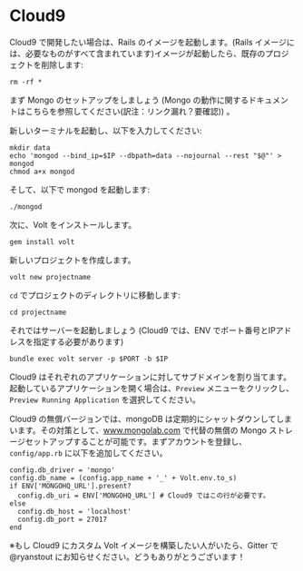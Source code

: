 # Cloud9

Cloud9 で開発したい場合は、Rails のイメージを起動します。(Rails イメージには、必要なものがすべて含まれています)イメージが起動したら、既存のプロジェクトを削除します:

```rm -rf *```

まず Mongo のセットアップをしましょう (Mongo の動作に関するドキュメントはこちらを参照してください(訳注：リンク漏れ？要確認)) 。

新しいターミナルを起動し、以下を入力してください:

```
mkdir data
echo 'mongod --bind_ip=$IP --dbpath=data --nojournal --rest "$@"' > mongod
chmod a+x mongod
```

そして、以下で mongod を起動します:

```
./mongod
```

次に、Volt をインストールします。

```gem install volt```

新しいプロジェクトを作成します。

```volt new projectname```

`cd` でプロジェクトのディレクトリに移動します:

```cd projectname```

それではサーバーを起動しましょう (Cloud9 では、ENV でポート番号とIPアドレスを指定する必要があります)

```bundle exec volt server -p $PORT -b $IP```

Cloud9 はそれぞれのアプリケーションに対してサブドメインを割り当てます。起動しているアプリケーションを開く場合は、```Preview``` メニューをクリックし、```Preview Running Application``` を選択してください。

Cloud9 の無償バージョンでは、mongoDB は定期的にシャットダウンしてしまいます。その対策として、www.mongolab.com で代替の無償の Mongo ストレージセットアップすることが可能です。まずアカウントを登録し、```config/app.rb``` に以下を追加してください。

```
config.db_driver = 'mongo'
config.db_name = (config.app_name + '_' + Volt.env.to_s)
if ENV['MONGOHQ_URL'].present?
  config.db_uri = ENV['MONGOHQ_URL'] # Cloud9 ではこの行が必要です。
else
  config.db_host = 'localhost'
  config.db_port = 27017
end
```


※もし Cloud9 にカスタム Volt イメージを構築したい人がいたら、Gitter で @ryanstout にお知らせください。どうもありがとうございます！
